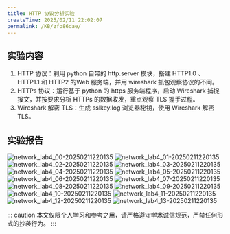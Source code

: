 ```yaml
---
title: HTTP 协议分析实验
createTime: 2025/02/11 22:02:07
permalink: /KB/zfo86dae/
---
```


## 实验内容
1. HTTP 协议：利用 python 自带的 http.server 模块，搭建 HTTP1.0 、HTTP1.1 和 HTTP2 的Web 服务端，并用 wireshark 抓包观察协议的不同。
2. HTTPs 协议：运行基于 python 的 https 服务端程序，启动 Wireshark 捕捉报文，并按要求分析 HTTPs 的数据收发，重点观察 TLS 握手过程。
3. Wireshark 解密 TLS：生成 sslkey.log 浏览器秘钥，使用 Wireshark 解密 TLS。

## 实验报告
![network_lab4_00-20250211220135](https://laneljc-1321736255.cos.ap-nanjing.myqcloud.com/pic/network_lab4_00-20250211220135.png)
![network_lab4_01-20250211220135](https://laneljc-1321736255.cos.ap-nanjing.myqcloud.com/pic/network_lab4_01-20250211220135.png)
![network_lab4_02-20250211220135](https://laneljc-1321736255.cos.ap-nanjing.myqcloud.com/pic/network_lab4_02-20250211220135.png)
![network_lab4_03-20250211220135](https://laneljc-1321736255.cos.ap-nanjing.myqcloud.com/pic/network_lab4_03-20250211220135.png)
![network_lab4_04-20250211220135](https://laneljc-1321736255.cos.ap-nanjing.myqcloud.com/pic/network_lab4_04-20250211220135.png)
![network_lab4_05-20250211220135](https://laneljc-1321736255.cos.ap-nanjing.myqcloud.com/pic/network_lab4_05-20250211220135.png)
![network_lab4_06-20250211220135](https://laneljc-1321736255.cos.ap-nanjing.myqcloud.com/pic/network_lab4_06-20250211220135.png)
![network_lab4_07-20250211220135](https://laneljc-1321736255.cos.ap-nanjing.myqcloud.com/pic/network_lab4_07-20250211220135.png)
![network_lab4_08-20250211220135](https://laneljc-1321736255.cos.ap-nanjing.myqcloud.com/pic/network_lab4_08-20250211220135.png)
![network_lab4_09-20250211220135](https://laneljc-1321736255.cos.ap-nanjing.myqcloud.com/pic/network_lab4_09-20250211220135.png)
![network_lab4_10-20250211220135](https://laneljc-1321736255.cos.ap-nanjing.myqcloud.com/pic/network_lab4_10-20250211220135.png)
![network_lab4_11-20250211220135](https://laneljc-1321736255.cos.ap-nanjing.myqcloud.com/pic/network_lab4_11-20250211220135.png)
![network_lab4_12-20250211220135](https://laneljc-1321736255.cos.ap-nanjing.myqcloud.com/pic/network_lab4_12-20250211220135.png)
![network_lab4_13-20250211220135](https://laneljc-1321736255.cos.ap-nanjing.myqcloud.com/pic/network_lab4_13-20250211220135.png)

::: caution
本文仅限个人学习和参考之用，请严格遵守学术诚信规范，严禁任何形式的抄袭行为。
:::